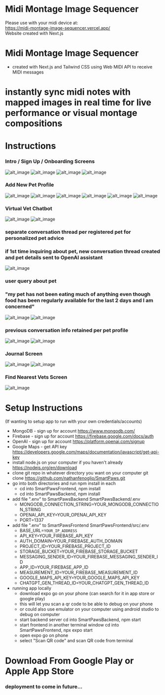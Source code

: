 # Midi Montage Image Sequencer
Please use with your midi device at: </br>
https://midi-montage-image-sequencer.vercel.app/
</br>
Website created with Next.js </br>

# Midi Montage Image Sequencer
- created with Next.js and Tailwind CSS using Web MIDI API to receive MIDI messages 

# instantly sync midi notes with mapped images in real time for live performance or visual montage compositions 

# Instructions
### Intro / Sign Up / Onboarding Screens
![alt_image](https://github.com/nathanfenoglio/midi-montage-image-sequencer/blob/main/readme_images/1.png)
![alt_image](https://github.com/nathanfenoglio/SmartPaws/blob/main/images/signup.png)
![alt_image](https://github.com/nathanfenoglio/SmartPaws/blob/main/images/welcome.png)
![alt_image](https://github.com/nathanfenoglio/SmartPaws/blob/main/images/onboarding1.png)
### Add New Pet Profile
![alt_image](https://github.com/nathanfenoglio/SmartPaws/blob/main/images/onboarding2.png)
![alt_image](https://github.com/nathanfenoglio/SmartPaws/blob/main/images/add_new_pet.png)
![alt_image](https://github.com/nathanfenoglio/SmartPaws/blob/main/images/add_new_pet_2.png)
![alt_image](https://github.com/nathanfenoglio/SmartPaws/blob/main/images/enter_pet_details.png)
![alt_image](https://github.com/nathanfenoglio/SmartPaws/blob/main/images/add_new_pet_2.png)
![alt_image](https://github.com/nathanfenoglio/SmartPaws/blob/main/images/pet_registered.png)
### Virtual Vet Chatbot
![alt_image](https://github.com/nathanfenoglio/SmartPaws/blob/main/images/pet_profile.png)
![alt_image](https://github.com/nathanfenoglio/SmartPaws/blob/main/images/ai_screen_select_pet.png)
### separate conversation thread per registered pet for personalized pet advice
### if 1st time inquiring about pet, new conversation thread created and pet details sent to OpenAI assistant
![alt_image](https://github.com/nathanfenoglio/SmartPaws/blob/main/images/new_thread_pet_details_sent.png)
### user query about pet
### "my pet has not been eating much of anything even though food has been regularly available for the last 2 days and I am concerned"
![alt_image](https://github.com/nathanfenoglio/SmartPaws/blob/main/images/ai_screen_pet_query.png)
![alt_image](https://github.com/nathanfenoglio/SmartPaws/blob/main/images/ai_screen_assistant_response.png)
### previous conversation info retained per pet profile
![alt_image](https://github.com/nathanfenoglio/SmartPaws/blob/main/images/ai_screen_previous_conversation_thread_evidence.png)
![alt_image](https://github.com/nathanfenoglio/SmartPaws/blob/main/images/ai_screen_previous_conversation_thread_evidence_2.png)
### Journal Screen
![alt_image](https://github.com/nathanfenoglio/SmartPaws/blob/main/images/journal_date_picker.png)
![alt_image](https://github.com/nathanfenoglio/SmartPaws/blob/main/images/journal_add_entry.png)
### Find Nearest Vets Screen
![alt_image](https://github.com/nathanfenoglio/SmartPaws/blob/main/images/map_screen.png)


# Setup Instructions
(If wanting to setup app to run with your own credentials/accounts)
- MongoDB - sign up for account https://www.mongodb.com/
- Firebase - sign up for account https://firebase.google.com/docs/auth
- OpenAI - sign up for account https://platform.openai.com/signup
- Google Maps - get API key https://developers.google.com/maps/documentation/javascript/get-api-key
- install node.js on your computer if you haven't already https://nodejs.org/en/download
- clone git repo in whatever directory you want on your computer git clone https://github.com/nathanfenoglio/SmartPaws.git
- go into both directories and run npm install in each
  - cd into SmartPawsFrontend, npm install
  - cd into SmartPawsBackend, npm install
- add file ".env" to SmartPawsBackend SmartPawsBackend/.env
  - MONGODB_CONNECTION_STRING=YOUR_MONGODB_CONNECTION_STRING
  - OPENAI_API_KEY=YOUR_OPENAI_API_KEY
  - PORT=1337
- add file ".env" to SmartPawsFrontend SmartPawsFrontend/src/.env
  - BASE_URL=`YOUR_IP_ADDRESS`
  - API_KEY=YOUR_FIREBASE_API_KEY
  - AUTH_DOMAIN=YOUR_FIREBASE_AUTH_DOMAIN
  - PROJECT_ID=YOUR_FIREBASE_PROJECT_ID
  - STORAGE_BUCKET=YOUR_FIREBASE_STORAGE_BUCKET
  - MESSAGING_SENDER_ID=YOUR_FIREBASE_MESSAGING_SENDER_ID
  - APP_ID=YOUR_FIREBASE_APP_ID
  - MEASUREMENT_ID=YOUR_FIREBASE_MEASUREMENT_ID
  - GOOGLE_MAPS_API_KEY=YOUR_GOOGLE_MAPS_API_KEY
  - CHATGPT_GEN_THREAD_ID=YOUR_CHATGPT_GEN_THREAD_ID
- running app locally
  - download expo go on your phone (can search for it in app store or google play)
  - this will let you scan a qr code to be able to debug on your phone
  - or could also use emulator on your computer using android studio to debug on computer
  - start backend server cd into SmartPawsBackend, npm start
  - start frontend in another terminal window cd into SmartPawsFrontend, npx expo start
  - open expo go on phone
  - select "Scan QR code" and scan QR code from terminal

# Download From Google Play or Apple App Store
### deployment to come in future...
